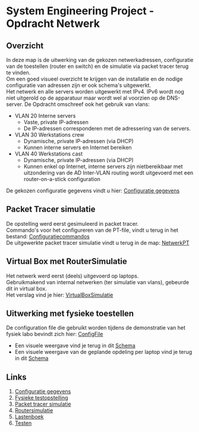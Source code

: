 # System Engineering Project - Opdracht Netwerk

## **Overzicht**

In deze map is de uitwerking van de gekozen netwerkadressen, configuratie van de toestellen (router en switch) en de simulatie via packet tracer terug te vinden.</br>
Om een goed visueel overzicht te krijgen van de installatie en de nodige configuratie van adressen zijn er ook schema's uitgewerkt.</br>
Het netwerk en alle servers worden uitgewerkt met IPv4. IPv6 wordt nog niet uitgerold op de apparatuur maar wordt wel al voorzien op de DNS-server.
De Opdracht omschreef ook het gebruik van vlans:
* VLAN 20 Interne servers
    * Vaste, private IP-adressen
    * De IP-adressen corresponderen met de adressering van de servers.
* VLAN 30 Werkstations crew
    * Dynamische, private IP-adressen (via DHCP)
    * Kunnen interne servers en Internet bereiken
* VLAN 40 Werkstations cast
    * Dynamische, private IP-adressen (via DHCP)
    * Kunnen enkel op Internet, interne servers zijn nietbereikbaar met uitzondering van de AD
Inter-VLAN routing wordt uitgevoerd met een router-on-a-stick configuration

De gekozen configuratie gegevens vindt u hier: [Configuratie gegevens](NetwerkconfiguratieGegevens.md)

## Packet Tracer simulatie
De opstelling werd eerst gesimuleerd in packet tracer.<br/>
Commando's voor het configureren van de PT-file, vindt u terug in het bestand: [Configuratiecommandos](Netwerk_PT/commandosPT.md) <br/>
De uitgewerkte packet tracer simulatie vindt u terug in de map: [NetwerkPT](<Netwerk_PT/>)

## Virtual Box met RouterSimulatie 
Het netwerk werd eerst (deels) uitgevoerd op laptops. <br/>
Gebruikmakend van internal netwerken (ter simulatie van vlans), gebeurde dit in virtual box. <br/>
Het verslag vind je hier: [VirtualBoxSimulatie](RouterSimulatie/README.md)

## Uitwerking met fysieke toestellen
De configuration file die gebruikt worden tijdens de demonstratie van het fysiek labo bevindt zich hier: [ConfigFile](<Netwerk_Fysiek/configPT.md>)
* Een visuele weergave vind je terug in dit [Schema](Images/NetwerkSetupExternalSwitchingGearRev6__20230517.jpg)
* Een visuele weergave van de geplande opdeling per laptop vind je terug in dit [Schema](Images/NetwerkSetupExternalSwitchingGearForDemoRev1_20230517.jpg)

## **Links**

1. [Configuratie gegevens](NetwerkconfiguratieGegevens.md)
2. [Fysieke testopstelling](Netwerk_Fysiek)
4. [Packet tracer simulatie](Netwerk_PT)
5. [Routersimulatie](RouterSimulatie)
6. [Lastenboek](lastenboek.md)
7. [Testen](testen)